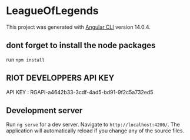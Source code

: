 # LeagueOfLegends

This project was generated with [Angular CLI](https://github.com/angular/angular-cli) version 14.0.4.

## dont forget to install the node packages

run `npm install`

## RIOT DEVELOPPERS API KEY

API KEY : RGAPI-a4642b33-3cdf-4ad5-bd91-9f2c5a732ed5

## Development server

Run `ng serve` for a dev server. Navigate to `http://localhost:4200/`. The application will automatically reload if you change any of the source files.
